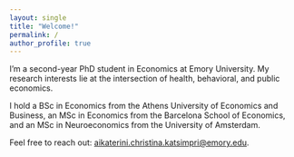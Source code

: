 ```yaml
---
layout: single
title: "Welcome!"
permalink: /
author_profile: true
---
```


I’m a second-year PhD student in Economics at Emory University. My research interests lie at the intersection of health, behavioral, and public economics.

I hold a BSc in Economics from the Athens University of Economics and Business, an MSc in Economics from the Barcelona School of Economics, and an MSc in Neuroeconomics from the University of Amsterdam.

Feel free to reach out: <a href="mailto:aikaterini.christina.katsimpri@emory.edu">aikaterini.christina.katsimpri@emory.edu</a>.
